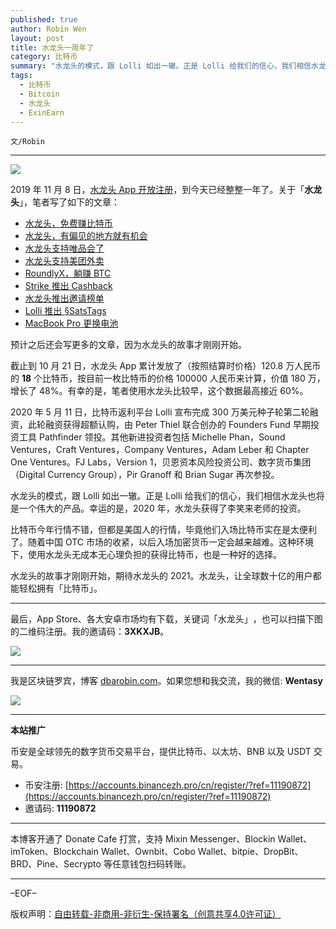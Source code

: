 ```yaml
---
published: true
author: Robin Wen
layout: post
title: 水龙头一周年了
category: 比特币
summary: "水龙头的模式，跟 Lolli 如出一辙。正是 Lolli 给我们的信心，我们相信水龙头也将是一个伟大的产品。幸运的是，2020 年，水龙头获得了李笑来老师的投资。比特币今年行情不错，但都是美国人的行情，毕竟他们入场比特币实在是太便利了。随着中国 OTC 市场的收紧，以后入场加密货币一定会越来越难。这种环境下，使用水龙头无成本无心理负担的获得比特币，也是一种好的选择。水龙头的故事才刚刚开始，期待水龙头的 2021。"
tags:
  - 比特币
  - Bitcoin
  - 水龙头
  - ExinEarn
---
```


`文/Robin`

***

![](https://cdn.dbarobin.com/kkiyvri.png)

2019 年 11 月 8 日，[水龙头 App 开放注册](https://mp.weixin.qq.com/s/_koGHpAYdA3WxKhui2-CIw)，到今天已经整整一年了。关于「**水龙头**」，笔者写了如下的文章：

* [水龙头，免费赚比特币](https://dbarobin.com/2020/04/30/exinearn-bitcoin/)
* [水龙头，有偏见的地方就有机会](https://dbarobin.com/2020/07/21/exinearn/)
* [水龙头支持唯品会了](https://dbarobin.com/2020/07/22/exinearn-vip/)
* [水龙头支持美团外卖](https://dbarobin.com/2020/08/05/exinearn-meituan/)
* [RoundlyX，躺赚 BTC](https://dbarobin.com/2020/08/17/roundlyx/)
* [Strike 推出 Cashback](https://dbarobin.com/2020/08/24/cashback/)
* [水龙头推出邀请榜单](https://dbarobin.com/2020/09/22/exinearn-invite/)
* [Lolli 推出 §SatsTags](https://dbarobin.com/2020/10/21/lolli/)
* [MacBook Pro 更换电池](https://dbarobin.com/2020/10/28/battery/)

预计之后还会写更多的文章，因为水龙头的故事才刚刚开始。

截止到 10 月 21 日，水龙头 App 累计发放了（按照结算时价格）120.8 万人民币的 **18** 个比特币，按目前一枚比特币的价格 100000 人民币来计算，价值 180 万，增长了 48%。有幸的是，笔者使用水龙头比较早，这个数据最高接近 60%。

2020 年 5 月 11 日，比特币返利平台 Lolli 宣布完成 300 万美元种子轮第二轮融资，此轮融资获得超额认购，由 Peter Thiel 联合创办的 Founders Fund 早期投资工具 Pathfinder 领投。其他新进投资者包括 Michelle Phan，Sound Ventures，Craft Ventures，Company Ventures，Adam Leber 和 Chapter One Ventures。FJ Labs，Version 1，贝恩资本风险投资公司、数字货币集团（Digital Currency Group），Pir Granoff 和 Brian Sugar 再次参投。

水龙头的模式，跟 Lolli 如出一辙。正是 Lolli 给我们的信心，我们相信水龙头也将是一个伟大的产品。幸运的是，2020 年，水龙头获得了李笑来老师的投资。

比特币今年行情不错，但都是美国人的行情，毕竟他们入场比特币实在是太便利了。随着中国 OTC 市场的收紧，以后入场加密货币一定会越来越难。这种环境下，使用水龙头无成本无心理负担的获得比特币，也是一种好的选择。

水龙头的故事才刚刚开始，期待水龙头的 2021。水龙头，让全球数十亿的用户都能轻松拥有「比特币」。

***

最后，App Store、各大安卓市场均有下载，关键词「水龙头」​，也可以扫描​下图的二维码注册。​我的邀请码：**3XKXJB**。​

![](https://cdn.dbarobin.com/kwdjijt.png)


***

我是区块链罗宾，博客 [dbarobin.com](https://dbarobin.com/)。如果您想和我交流，我的微信: **Wentasy**

![](https://cdn.dbarobin.com/v4yywe2.png)

***

**本站推广**

币安是全球领先的数字货币交易平台，提供比特币、以太坊、BNB 以及 USDT 交易。

* 币安注册: [https://accounts.binancezh.pro/cn/register/?ref=11190872](https://accounts.binancezh.pro/cn/register/?ref=11190872)
* 邀请码: **11190872**

***

本博客开通了 Donate Cafe 打赏，支持 Mixin Messenger、Blockin Wallet、imToken、Blockchain Wallet、Ownbit、Cobo Wallet、bitpie、DropBit、BRD、Pine、Secrypto 等任意钱包扫码转账。

<center>
    <div class="--donate-button"
         data-button-id="f8b9df0d-af9a-460d-8258-d3f435445075"
    ></div>
</center>

***

–EOF–

版权声明：[自由转载-非商用-非衍生-保持署名（创意共享4.0许可证）](http://creativecommons.org/licenses/by-nc-nd/4.0/deed.zh)
